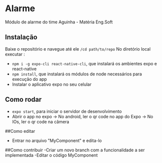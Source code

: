 # Alarme
Módulo de alarme do time Aguinha - Matéria Eng.Soft

## Instalação
Baixe o repositório e navegue até ele `/cd path/to/repo`
No diretório local executar :
- `npm i -g expo-cli react-native-cli`, que instalará os ambientes expo e react-native
- `npm install`, que instalará os módulos de node necessários para execução do app
- Instalar o aplicativo expo no seu celular 

## Como rodar
- `expo start`, para iniciar o servidor de desenvolvimento 
- Abrir o app no expo 
-> No android, ler o qr code no app do Expo
-> No IOs, ler o qr code na câmera

##Como editar 
- Entrar no arquivo "MyComponent" e edita-lo

##Como contribuir
-Criar um novo branch com a funcionalidade a ser implementada 
-Editar o código MyComponent

